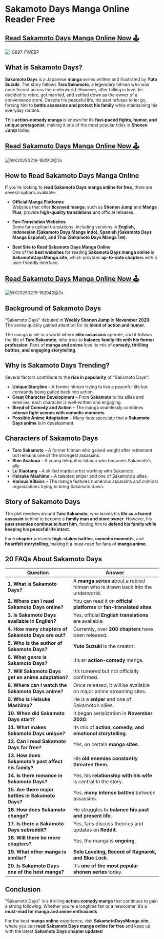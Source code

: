 # Sakamoto Days Manga Online Reader Free

## [Read Sakamoto Days Manga Online Now 🕹️](https://www.sakamotodaysmanga.site/)
![-S897-FWEBP](https://github.com/user-attachments/assets/61b67910-1fb4-4d3d-8ed0-1b636a4e21ae)

## What is Sakamoto Days?

**Sakamoto Days** is a Japanese **manga** series written and illustrated by **Yuto Suzuki**. The story follows **Taro Sakamoto**, a legendary hitman who was once feared across the underworld. However, after falling in love, he decided to retire, got married, and settled down as the owner of a convenience store. Despite his peaceful life, his past refuses to let go, forcing him to **battle assassins and protect his family** while maintaining his everyday routine.

This **action-comedy manga** is known for its **fast-paced fights, humor, and unique protagonist**, making it one of the most popular titles in **Shonen Jump** today.

## [Read Sakamoto Days Manga Online Now 🕹️](https://www.sakamotodaysmanga.site/)
![WX20250219-182912@2x](https://github.com/user-attachments/assets/17ca2f25-3cec-4e45-9ec7-c27e1539ce6b)

## How to Read Sakamoto Days Manga Online

If you’re looking to **read Sakamoto Days manga online for free**, there are several options available:

- **Official Manga Platforms**  
  Websites that offer **licensed manga**, such as **Shonen Jump** and **Manga Plus**, provide **high-quality translations** and official releases.

- **Fan-Translation Websites**  
  Some fans upload translations, including versions in **English, Indonesian (Sakamoto Days Manga Indo), Spanish (Sakamoto Days Manga Español), and Thai (Sakamoto Days Manga ไทย)**.

- **Best Site to Read Sakamoto Days Manga Online**  
  One of the **best websites** for reading **Sakamoto Days manga online** is **SakamotoDaysManga.site**, which provides **up-to-date chapters** with a user-friendly interface.

## [Read Sakamoto Days Manga Online Now 🕹️](https://www.sakamotodaysmanga.site/)
![WX20250219-182942@2x](https://github.com/user-attachments/assets/cb14a49d-eb0a-43de-bb86-a80b05a4b3d8)

## Background of Sakamoto Days

"Sakamoto Days" debuted in **Weekly Shonen Jump** in **November 2020**. The series quickly gained attention for its **blend of action and humor**.  

The manga is set in a world where **elite assassins** operate, and it follows the life of **Taro Sakamoto**, who tries to **balance family life with his former profession**. Fans of **manga and anime** love its mix of **comedy, thrilling battles, and engaging storytelling**.

## Why is Sakamoto Days Trending?

Several factors contribute to the **rise in popularity** of "Sakamoto Days":

- **Unique Storyline** – A former hitman trying to live a peaceful life but constantly being pulled back into action.  
- **Great Character Development** – From **Sakamoto** to his allies and enemies, each character is well-written and engaging.  
- **Blend of Comedy and Action** – The manga seamlessly combines **intense fight scenes with comedic moments**.  
- **Possible Anime Adaptation** – Many fans speculate that a **Sakamoto Days anime** is in development.

## Characters of Sakamoto Days

- **Taro Sakamoto** – A former hitman who gained weight after retirement but remains one of the strongest assassins.  
- **Shin Asakura** – A young telepathic hitman who becomes Sakamoto’s ally.  
- **Lu Xiaotang** – A skilled martial artist working with Sakamoto.  
- **Heisuke Mashimo** – A talented sniper and one of Sakamoto’s allies.  
- **Various Villains** – The manga features numerous assassins and criminal organizations trying to bring Sakamoto down.

## Story of Sakamoto Days

The plot revolves around **Taro Sakamoto**, who leaves his **life as a feared assassin** behind to become a **family man and store owner**. However, his **past enemies continue to hunt him**, forcing him to **defend his family while keeping his peaceful life intact**.

Each **chapter** presents **high-stakes battles**, **comedic moments**, and **heartfelt storytelling**, making it a must-read for fans of **manga anime**.

## 20 FAQs About Sakamoto Days

| **Question** | **Answer** |
|-------------|-----------|
| **1. What is Sakamoto Days?** | A **manga series** about a retired hitman who is drawn back into the underworld. |
| **2. Where can I read Sakamoto Days online?** | You can read it on **official platforms** or **fan-translated sites**. |
| **3. Is Sakamoto Days available in English?** | Yes, official **English translations** are available. |
| **4. How many chapters of Sakamoto Days are out?** | Currently, over **200 chapters** have been released. |
| **5. Who is the author of Sakamoto Days?** | **Yuto Suzuki** is the creator. |
| **6. What genre is Sakamoto Days?** | It’s an **action-comedy** manga. |
| **7. Will Sakamoto Days get an anime adaptation?** | It’s rumored but not officially confirmed. |
| **8. Where can I watch the Sakamoto Days anime?** | Once released, it will be available on major anime streaming sites. |
| **9. Who is Heisuke Mashimo?** | He is a **sniper** and one of Sakamoto’s allies. |
| **10. When did Sakamoto Days start?** | It began serialization in **November 2020**. |
| **11. What makes Sakamoto Days unique?** | Its mix of **action, comedy, and emotional storytelling**. |
| **12. Can I read Sakamoto Days for free?** | Yes, on certain **manga sites**. |
| **13. How does Sakamoto’s past affect his family?** | His **old enemies constantly threaten them**. |
| **14. Is there romance in Sakamoto Days?** | Yes, his **relationship with his wife** is central to the story. |
| **15. Are there major battles in Sakamoto Days?** | Yes, **many intense battles** between assassins. |
| **16. How does Sakamoto change?** | He struggles to **balance his past and present life**. |
| **17. Is there a Sakamoto Days subreddit?** | Yes, fans discuss theories and updates on **Reddit**. |
| **18. Will there be more chapters?** | Yes, the manga is **ongoing**. |
| **19. What other manga is similar?** | **Solo Leveling, Record of Ragnarok, and Blue Lock**. |
| **20. Is Sakamoto Days one of the best manga?** | It’s **one of the most popular shonen series** today. |

## Conclusion

"Sakamoto Days" is a thrilling **action-comedy manga** that continues to gain a strong following. Whether you’re a longtime fan or a newcomer, it’s a **must-read for manga and anime enthusiasts**.

For the best **manga online** experience, visit **SakamotoDaysManga.site**, where you can **read Sakamoto Days manga online for free** and keep up with the latest **Sakamoto Days chapter updates**!
